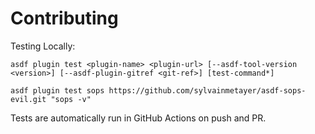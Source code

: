 # Contributing

Testing Locally:

```shell
asdf plugin test <plugin-name> <plugin-url> [--asdf-tool-version <version>] [--asdf-plugin-gitref <git-ref>] [test-command*]

asdf plugin test sops https://github.com/sylvainmetayer/asdf-sops-evil.git "sops -v"
```

Tests are automatically run in GitHub Actions on push and PR.
